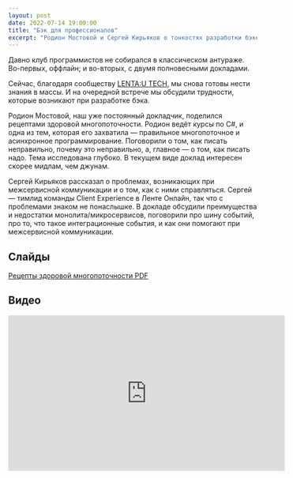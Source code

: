 ```yaml
---
layout: post
date: 2022-07-14 19:00:00
title: "Бэк для профессионалов"
excerpt: "Родион Мостовой и Сергей Кирьяков о тонкостях разработки бэкенда."
---
```


Давно клуб программистов не собирался в классическом антураже. Во-первых, оффлайн; и во-вторых, с двумя полновесными докладами.

Сейчас, благодаря сообществу [LENTA:U TECH](https://habr.com/ru/company/lenta_utkonos_tech/profile/), мы снова готовы нести знания в массы. И на очередной встрече мы обсудили трудности, которые возникают при разработке бэка.

Родион Мостовой, наш уже постоянный докладчик, поделился рецептами здоровой многопоточности. Родион ведёт курсы по C#, и одна из тем, которая его захватила — правильное многопоточное и асинхронное программирование. Поговорили о том, как писать неправильно, почему это неправильно, а, главное — о том, как писать надо. Тема исследована глубоко. В текущем виде доклад интересен скорее мидлам, чем джунам.

Сергей Кирьяков рассказал о проблемах, возникающих при межсервисной коммуникации и о том, как с ними справляться. Сергей — тимлид команды Client Experience в Ленте Онлайн, так что с проблемами знаком не понаслышке. В докладе обсудили преимущества и недостатки монолита/микросервисов, поговорили про шину событий, про то, что такое интеграционные события, и как они помогают при межсервисной коммуникации.

## Слайды

[Рецепты здоровой многопоточности PDF](/downloads/multithreading-of-healthy-person.pdf)

## Видео

<div class="video">
    <iframe width="560" height="315" src="https://www.youtube.com/embed/MqO1iMVbdOs" title="YouTube video player" frameborder="0" allow="accelerometer; autoplay; clipboard-write; encrypted-media; gyroscope; picture-in-picture" allowfullscreen></iframe>
</div>
